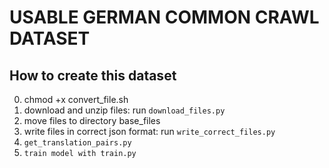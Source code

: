 # USABLE GERMAN COMMON CRAWL DATASET

## How to create this dataset 
0. chmod +x convert_file.sh
1. download and unzip files: run `download_files.py`
2. move files to directory base_files
3. write files in correct json format: run `write_correct_files.py` 
4. `get_translation_pairs.py` 
5. `train model with train.py`